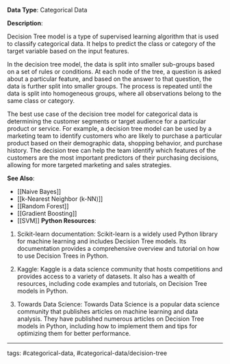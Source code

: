 **Data Type**: Categorical Data

**Description**:

Decision Tree model is a type of supervised learning algorithm that is used to classify categorical data. It helps to predict the class or category of the target variable based on the input features.

In the decision tree model, the data is split into smaller sub-groups based on a set of rules or conditions. At each node of the tree, a question is asked about a particular feature, and based on the answer to that question, the data is further split into smaller groups. The process is repeated until the data is split into homogeneous groups, where all observations belong to the same class or category.

The best use case of the decision tree model for categorical data is determining the customer segments or target audience for a particular product or service. For example, a decision tree model can be used by a marketing team to identify customers who are likely to purchase a particular product based on their demographic data, shopping behavior, and purchase history. The decision tree can help the team identify which features of the customers are the most important predictors of their purchasing decisions, allowing for more targeted marketing and sales strategies.

**See Also**:

- [[Naive Bayes]]
- [[k-Nearest Neighbor (k-NN)]]
- [[Random Forest]]
- [[Gradient Boosting]]
- [[SVM]]
**Python Resources**:

1. Scikit-learn documentation: Scikit-learn is a widely used Python library for machine learning and includes Decision Tree models. Its documentation provides a comprehensive overview and tutorial on how to use Decision Trees in Python.

2. Kaggle: Kaggle is a data science community that hosts competitions and provides access to a variety of datasets. It also has a wealth of resources, including code examples and tutorials, on Decision Tree models in Python.

3. Towards Data Science: Towards Data Science is a popular data science community that publishes articles on machine learning and data analysis. They have published numerous articles on Decision Tree models in Python, including how to implement them and tips for optimizing them for better performance.


---
tags: #categorical-data, #categorical-data/decision-tree
